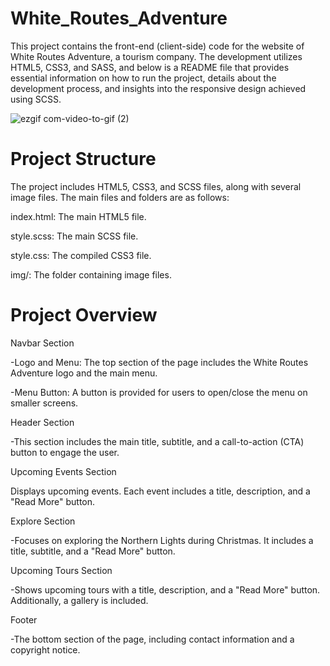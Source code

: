 # White_Routes_Adventure

This project contains the front-end (client-side) code for the website of White Routes Adventure, a tourism company. The development utilizes HTML5, CSS3, and SASS, and below is a README file that provides essential information on how to run the project, details about the development process, and insights into the responsive design achieved using SCSS.

![ezgif com-video-to-gif (2)](https://github.com/MeltemPinar/White_Routes_Adventure/assets/147662901/97bd76a4-df24-4e60-8daf-5dea964ca198)

# Project Structure

The project includes HTML5, CSS3, and SCSS files, along with several image files. The main files and folders are as follows:

index.html: The main HTML5 file.

style.scss: The main SCSS file.

style.css: The compiled CSS3 file.

img/: The folder containing image files.

# Project Overview

Navbar Section

-Logo and Menu: The top section of the page includes the White Routes Adventure logo and the main menu.

-Menu Button: A button is provided for users to open/close the menu on smaller screens.

Header Section

-This section includes the main title, subtitle, and a call-to-action (CTA) button to engage the user.

Upcoming Events Section

Displays upcoming events. Each event includes a title, description, and a "Read More" button.

Explore Section

-Focuses on exploring the Northern Lights during Christmas. It includes a title, subtitle, and a "Read More" button.

Upcoming Tours Section

-Shows upcoming tours with a title, description, and a "Read More" button. Additionally, a gallery is included.

Footer

-The bottom section of the page, including contact information and a copyright notice.
